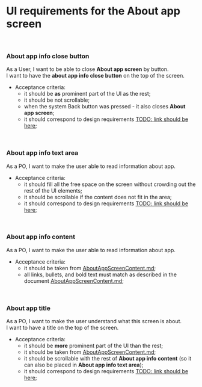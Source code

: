 # UI requirements for the About app screen
<br>

### About app info close button
As a User, I want to be able to close **About app screen** by button.<br>
I want to have the **about app info close button** on the top of the screen.<br>
   - Acceptance criteria:
     - it should be **as** prominent part of the UI as the rest;
     - it should be not scrollable;
     - when the system Back button was pressed - it also closes **About app screen**;
     - it should correspond to design requirements [TODO: link should be here]();
<br>

### About app info text area
As a PO, I want to make the user able to read information about app.<br>
   - Acceptance criteria:
     - it should fill all the free space on the screen without crowding out the rest of the UI elements;
     - it should be scrollable if the content does not fit in the area;
     - it should correspond to design requirements [TODO: link should be here]();
<br>

### About app info content
As a PO, I want to make the user able to read information about app.<br>
   - Acceptance criteria:
     - it should be taken from [AboutAppScreenContent.md](./../AboutAppScreenContent.md);
     - all links, bullets, and bold text must match as described in the document [AboutAppScreenContent.md](./../AboutAppScreenContent.md);
<br>

### About app title
As a PO, I want to make the user understand what this screen is about.<br>
I want to have a title on the top of the screen.<br>
   - Acceptance criteria:
     - it should be **more** prominent part of the UI than the rest;
     - it should be taken from [AboutAppScreenContent.md](./../AboutAppScreenContent.md);
     - it should be scrollable with the rest of **About app info content** (so it can also be placed in **About app info text area**);
     - it should correspond to design requirements [TODO: link should be here]();
<br>
